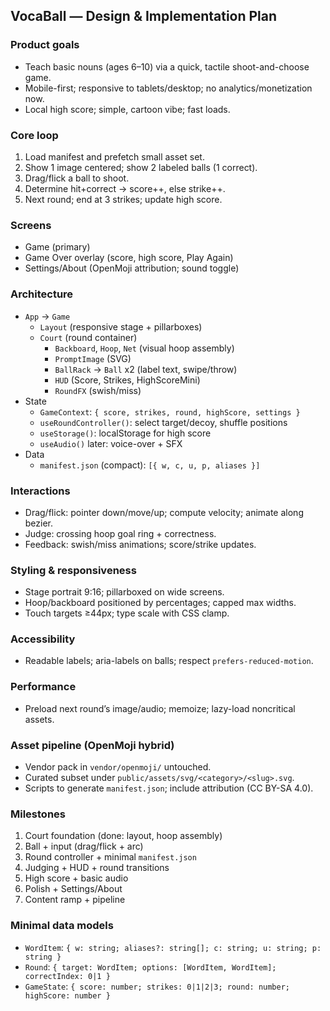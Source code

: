 ## VocaBall — Design & Implementation Plan

### Product goals

- Teach basic nouns (ages 6–10) via a quick, tactile shoot-and-choose game.
- Mobile-first; responsive to tablets/desktop; no analytics/monetization now.
- Local high score; simple, cartoon vibe; fast loads.

### Core loop

1. Load manifest and prefetch small asset set.
2. Show 1 image centered; show 2 labeled balls (1 correct).
3. Drag/flick a ball to shoot.
4. Determine hit+correct → score++, else strike++.
5. Next round; end at 3 strikes; update high score.

### Screens

- Game (primary)
- Game Over overlay (score, high score, Play Again)
- Settings/About (OpenMoji attribution; sound toggle)

### Architecture

- `App` → `Game`
  - `Layout` (responsive stage + pillarboxes)
  - `Court` (round container)
    - `Backboard`, `Hoop`, `Net` (visual hoop assembly)
    - `PromptImage` (SVG)
    - `BallRack` → `Ball` x2 (label text, swipe/throw)
    - `HUD` (Score, Strikes, HighScoreMini)
    - `RoundFX` (swish/miss)
- State
  - `GameContext`: `{ score, strikes, round, highScore, settings }`
  - `useRoundController()`: select target/decoy, shuffle positions
  - `useStorage()`: localStorage for high score
  - `useAudio()` later: voice-over + SFX
- Data
  - `manifest.json` (compact): `[{ w, c, u, p, aliases }]`

### Interactions

- Drag/flick: pointer down/move/up; compute velocity; animate along bezier.
- Judge: crossing hoop goal ring + correctness.
- Feedback: swish/miss animations; score/strike updates.

### Styling & responsiveness

- Stage portrait 9:16; pillarboxed on wide screens.
- Hoop/backboard positioned by percentages; capped max widths.
- Touch targets ≥44px; type scale with CSS clamp.

### Accessibility

- Readable labels; aria-labels on balls; respect `prefers-reduced-motion`.

### Performance

- Preload next round’s image/audio; memoize; lazy-load noncritical assets.

### Asset pipeline (OpenMoji hybrid)

- Vendor pack in `vendor/openmoji/` untouched.
- Curated subset under `public/assets/svg/<category>/<slug>.svg`.
- Scripts to generate `manifest.json`; include attribution (CC BY-SA 4.0).

### Milestones

1. Court foundation (done: layout, hoop assembly)
2. Ball + input (drag/flick + arc)
3. Round controller + minimal `manifest.json`
4. Judging + HUD + round transitions
5. High score + basic audio
6. Polish + Settings/About
7. Content ramp + pipeline

### Minimal data models

- `WordItem`: `{ w: string; aliases?: string[]; c: string; u: string; p: string }`
- `Round`: `{ target: WordItem; options: [WordItem, WordItem]; correctIndex: 0|1 }`
- `GameState`: `{ score: number; strikes: 0|1|2|3; round: number; highScore: number }`

